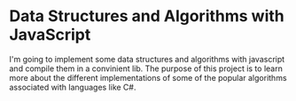 Data Structures and Algorithms with JavaScript
==============================================

I'm going to implement some data structures and algorithms with javascript and compile them in a convinient lib.
The purpose of this project is to learn more about the different implementations of some of the popular algorithms associated
with languages like C#.
